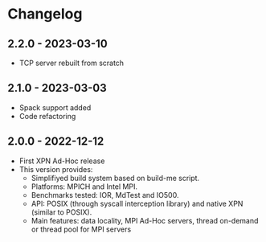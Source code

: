 
# Changelog

## 2.2.0 - 2023-03-10
  * TCP server rebuilt from scratch

## 2.1.0 - 2023-03-03
  * Spack support added
  * Code refactoring

## 2.0.0 - 2022-12-12
  * First XPN Ad-Hoc release
  * This version provides:
    * Simplifiyed build system based on build-me script.  
    * Platforms: MPICH and Intel MPI.
    * Benchmarks tested: IOR, MdTest and IO500.
    * API: POSIX (through syscall interception library) and native XPN (similar to POSIX).
    * Main features: data locality, MPI Ad-Hoc servers, thread on-demand or thread pool for MPI servers
